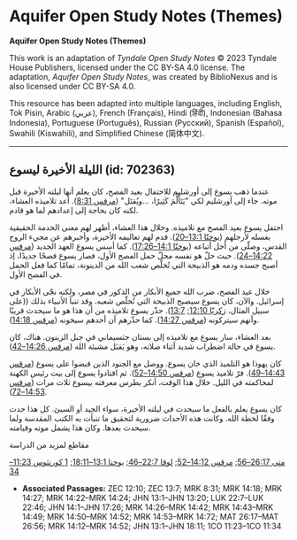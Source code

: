 # Aquifer Open Study Notes (Themes)

**Aquifer Open Study Notes (Themes)**

This work is an adaptation of *Tyndale Open Study Notes* © 2023 Tyndale House Publishers, licensed under the CC BY\-SA 4\.0 license. The adaptation, *Aquifer Open Study Notes*, was created by BiblioNexus and is also licensed under CC BY\-SA 4\.0\.

This resource has been adapted into multiple languages, including English, Tok Pisin, Arabic (عربي), French (Français), Hindi (हिंदी), Indonesian (Bahasa Indonesia), Portuguese (Português), Russian (Русский), Spanish (Español), Swahili (Kiswahili), and Simplified Chinese (简体中文).



--------------------------------

## الليلة الأخيرة ليسوع (id: 702363)

عندما ذهب يسوع إلى أورشليم للاحتفال بعيد الفصح، كان يعلم أنها ليلته الأخيرة قبل موته. جاء إلى أورشليم لكي "يَتَأَلَّمَ كَثِيرًا، ...ويُقتَل" ([مرقس 8:31](https://ref.ly/Mark8:31)). أعد تلاميذه العشاء، لكنه كان بحاجة إلى إعدادهم لما هو قادم.

احتفل يسوع بعيد الفصح مع تلاميذه. وخلال هذا العشاء، أظهر لهم معنى الخدمة الحقيقية بغسله لأرجلهم ([يوحنّا 13:1–20](https://ref.ly/John13:1-John13:20)). قدم لهم تعاليمه الأخيرة، وأخبرهم عن مجيء الروح القدس، وصلّى من أجل أتباعه ([يوحنّا 14:1–17:26](https://ref.ly/John14:1-John17:26)). كما أسس يسوع العهد الجديد ([مرقس 14:22–24](https://ref.ly/Mark14:22-Mark14:24)). حيث حلّ هو نفسه محلّ حمل الفصح الأول، فصار يسوع فصحًا جديدًا، إذ أصبح جسده ودمه هو الذبيحة التي تُخلّص شعب الله من الدينونة، تمامًا كما فعل الحمل في الفصح الأول.

خلال عيد الفصح، ضرب الله جميع الأبكار من الذكور في مصر، ولكنه نجّى الأبكار في إسرائيل. والآن، كان يسوع سيصبح الذبيحة التي تُخلّص شعبه. وقد تنبأ الأنبياء بذلك ((على سبيل المثال، [زكريّا 12:10](https://ref.ly/Zech12:10); [13:7](https://ref.ly/Zech13:7)). حذّر يسوع تلاميذه من أن هذا هو ما سيحدث قريبًا وأنهم سيتركونه ([مرقس 14:27](https://ref.ly/Mark14:27)). كما حذّرهم أن أحدهم سيخونه ([مرقس 14:18](https://ref.ly/Mark14:18)).

بعد العشاء، سار يسوع مع تلاميذه إلى بستان جثسيماني في جبل الزيتون. هناك، كان يسوع في حالة اضطراب شديد أثناء صلاته، وهو يَقبَل مشيئة الله ([مرقس 14:26–42](https://ref.ly/Mark14:26-Mark14:42)).

كان يهوذا هو التلميذ الذي خان يسوع. ووصل مع الجنود الذين قبضوا على يسوع ([مرقس 14:43–49](https://ref.ly/Mark14:43-Mark14:49)). فرّ تلاميذ يسوع ([مرقس 14:50–52](https://ref.ly/Mark14:50-Mark14:52)). ثم اقتادوا يسوع إلى بيت رئيس الكهنة لمحاكمته في الليل. خلال هذا الوقت، أنكر بطرس معرفته بيسوع ثلاث مرات ([مرقس 14:53–72](https://ref.ly/Mark14:53-Mark14:72)).

كان يسوع يعلم بالفعل ما سيحدث في ليلته الأخيرة، سواء الجيد أو السيئ. كل هذا حدث وفقًا لخطة الله. وكانت هذه الأحداث ضرورية لتحقيق ما تنبأت به الكتب المقدسة ولما سيحدث بعدها. وكان هذا يشمل موته وقيامته.

مقاطع لمزيد من الدراسة

[متى 26:17–56](https://ref.ly/Matt26:17-Matt26:56); [مرقس 14:12–52](https://ref.ly/Mark14:12-Mark14:52); [لوقا 22:7–46](https://ref.ly/Luke22:7-Luke22:46); [يوحنا 13:1–18:11](https://ref.ly/John13:1-John18:11); [1 كورنثوس 11:23–34](https://ref.ly/1Cor11:23-1Cor11:34)

* **Associated Passages:** ZEC 12:10; ZEC 13:7; MRK 8:31; MRK 14:18; MRK 14:27; MRK 14:22–MRK 14:24; JHN 13:1–JHN 13:20; LUK 22:7–LUK 22:46; JHN 14:1–JHN 17:26; MRK 14:26–MRK 14:42; MRK 14:43–MRK 14:49; MRK 14:50–MRK 14:52; MRK 14:53–MRK 14:72; MAT 26:17–MAT 26:56; MRK 14:12–MRK 14:52; JHN 13:1–JHN 18:11; 1CO 11:23–1CO 11:34

